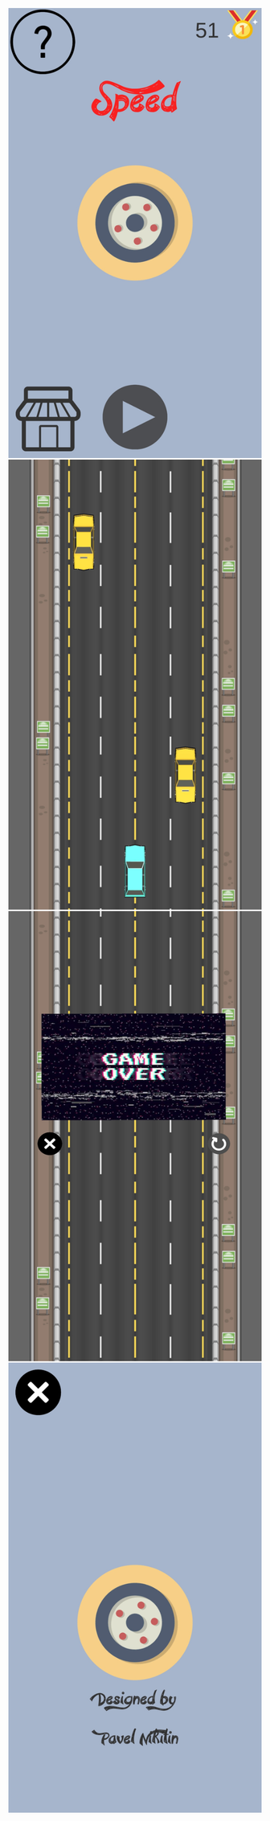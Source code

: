 ![Иллюстрация к проекту 1](https://github.com/Pavliashvilli/Speed/blob/master/Assets/Sprites/screens/Glavniy_ekran.jpg)
![Иллюстрация к проекту 2](https://github.com/Pavliashvilli/Speed/blob/master/Assets/Sprites/screens/Game_ekran.jpg)
![Иллюстрация к проекту 2](https://github.com/Pavliashvilli/Speed/blob/master/Assets/Sprites/screens/Gameover_ekran.jpg)
![Иллюстрация к проекту 2](https://github.com/Pavliashvilli/Speed/blob/master/Assets/Sprites/screens/Design%20ekran.jpg)
